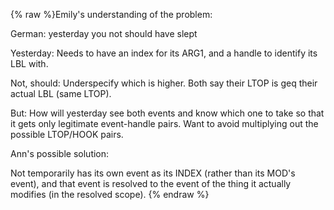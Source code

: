 {% raw %}Emily's understanding of the problem:

German: yesterday you not should have slept

Yesterday: Needs to have an index for its ARG1, and a handle to identify
its LBL with.

Not, should: Underspecify which is higher. Both say their LTOP is geq
their actual LBL (same LTOP).

But: How will yesterday see both events and know which one to take so
that it gets only legitimate event-handle pairs. Want to avoid
multiplying out the possible LTOP/HOOK pairs.

Ann's possible solution:

Not temporarily has its own event as its INDEX (rather than its MOD's
event), and that event is resolved to the event of the thing it actually
modifies (in the resolved scope).
<update date omitted for speed>{% endraw %}
